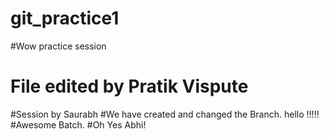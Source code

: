 # git_practice1
#Wow
practice session
# File edited by Pratik Vispute
#Session by Saurabh
#We have created and changed the Branch.
hello !!!!!
#Awesome Batch.
#Oh Yes Abhi!

